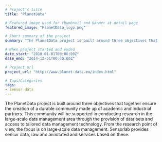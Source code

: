 ```yaml
---
# Project's title
title: "PlanetData"

# Featured image used for thumbnail and banner at detail page
featured_image: "PlanetData_logo.png"

# Short summary of the project
summary: "The PlanetData project is built around three objectives that together ensure the creation of a durable community made up of academic and industrial partners. This community will be supported in conducting research in the large-scale data management area through the provision of data sets and access to tailored data management technology. From the research point of view, the focus is on large-scale data management. Sensorlab provides sensor data, raw and annotated and services based on these."

# When project started and ended
date_start: "2010-01-01T00:00:00Z"
date_end: "2014-12-31T00:00:00Z"

# Project_url
project_url: "http://www.planet-data.eu/index.html"

# Tags/Categories
tags:
- sensor data
---
```


The PlanetData project is built around three objectives that together ensure the creation of a durable community made up of academic and industrial partners. This community will be supported in conducting research in the large-scale data management area through the provision of data sets and access to tailored data management technology. From the research point of view, the focus is on large-scale data management. Sensorlab provides sensor data, raw and annotated and services based on these.

